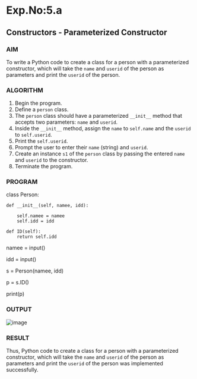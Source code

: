 # Exp.No:5.a
## Constructors - Parameterized Constructor


### AIM  
To write a Python code to create a class for a person with a parameterized constructor, which will take the `name` and `userid` of the person as parameters and print the `userid` of the person.

### ALGORITHM

1. Begin the program.  
2. Define a `person` class.  
3. The `person` class should have a parameterized `__init__` method that accepts two parameters: `name` and `userid`.  
4. Inside the `__init__` method, assign the `name` to `self.name` and the `userid` to `self.userid`.  
5. Print the `self.userid`.  
6. Prompt the user to enter their `name` (string) and `userid`.  
7. Create an instance `s1` of the `person` class by passing the entered `name` and `userid` to the constructor.  
8. Terminate the program.

### PROGRAM
class Person: 

    def __init__(self, namee, idd):
    
        self.namee = namee
        self.idd = idd 

    def ID(self):
        return self.idd 

namee = input() 

idd = input()

s = Person(namee, idd)  

p = s.ID()  

print(p) 

### OUTPUT
![image](https://github.com/user-attachments/assets/60e37b93-7bf9-471e-a265-446d5c16e1b6)


### RESULT
Thus, Python code to create a class for a person with a parameterized constructor, which will take the `name` and `userid` of the person as parameters and print the `userid` of the person was implemented successfully.
